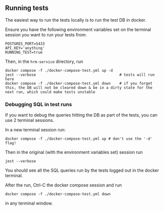 ## Running tests

The easiest way to run the tests locally is to run the test DB in docker.

Ensure you have the following environment variables set on the terminal session you want to run your tests from:
```
POSTGRES_PORT=5433
API_KEY='anything'
RUNNING_TEST=true
```

Then, in the `hrm-service` directory, run

```shell
docker compose -f ./docker-compose-test.yml up -d
jest --verbose                                      # tests will run here 
docker compose -f ./docker-compose-test.yml down    # if you forget this, the DB will not be cleared down & be in a dirty state for the next run, which could make tests unstable
```

### Debugging SQL in test runs

If you want to debug the queries hitting the DB as part of the tests, you can use 2 terminal sessions.

In a new terminal session run:

```shell
docker compose -f ./docker-compose-test.yml up # don't use the '-d' flag!
```

Then in the original (with the environment variables set) session run

```shell
jest --verbose 
```

You should see all the SQL queries run by the tests logged out in the docker terminal.

After the run, Ctrl-C the docker compose session and run 
```shell
docker compose -f ./docker-compose-test.yml down
```
in any terminal window.